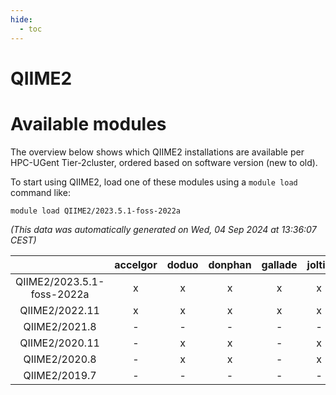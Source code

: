 ```yaml
---
hide:
  - toc
---
```


QIIME2
======

# Available modules


The overview below shows which QIIME2 installations are available per HPC-UGent Tier-2cluster, ordered based on software version (new to old).

To start using QIIME2, load one of these modules using a `module load` command like:

```shell
module load QIIME2/2023.5.1-foss-2022a
```

*(This data was automatically generated on Wed, 04 Sep 2024 at 13:36:07 CEST)*  

| |accelgor|doduo|donphan|gallade|joltik|shinx|skitty|
| :---: | :---: | :---: | :---: | :---: | :---: | :---: | :---: |
|QIIME2/2023.5.1-foss-2022a|x|x|x|x|x|-|x|
|QIIME2/2022.11|x|x|x|x|x|-|x|
|QIIME2/2021.8|-|-|-|-|-|-|x|
|QIIME2/2020.11|-|x|x|-|x|-|x|
|QIIME2/2020.8|-|x|x|-|x|-|x|
|QIIME2/2019.7|-|-|-|-|-|-|x|
